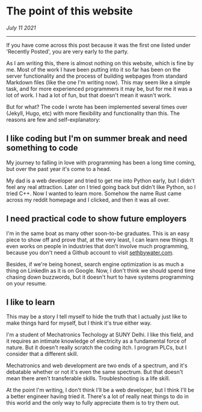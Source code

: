 # The point of this website
*July 11 2021*

---

If you have come across this post because it was the first one listed under 'Recently
Posted', you are very early to the party.

As I am writing this, there is almost nothing on this website, which is fine by me.
Most of the work I have been putting into it so far has been on the server
functionality and the process of building webpages from standard Markdown files (like
the one I'm writing now). This may seem like a simple task, and for more experienced
programmers it may be, but for me it was a lot of work. I had a lot of fun, but that
doesn't mean it wasn't work.

But for what? The code I wrote has been implemented several times over (Jekyll, Hugo, 
etc) with more flexibility and functionality than this. The reasons are few and
self-explanatory:

## I like coding but I'm on summer break and need something to code
My journey to falling in love with programming has been a long time coming, but over 
the past year it's come to a head.

My dad is a web developer and tried to get me into Python early, but I didn't feel any
real attraction. Later on I tried going back but didn't like Python, so I tried C++.
Now I wanted to learn more. Somehow the name Rust came across my reddit homepage and I
clicked, and then it was all over.

## I need practical code to show future employers
I'm in the same boat as many other soon-to-be graduates. This is an easy piece to show
off and prove that, at the very least, I can learn new things. It even works on people
in industries that don't involve much programming, because you don't need a Github
account to visit [sethbywater.com](sethbywater.com).

Besides, if we're being honest, search engine optimization is as much a thing on
LinkedIn as it is on Google. Now, I don't think we should spend time chasing down
buzzwords, but it doesn't hurt to have systems programming on your resume.

## I like to learn
This may be a story I tell myself to hide the truth that I actually just like to make
things hard for myself, but I think it's true either way.

I'm a student of Mechatronics Techology at SUNY Delhi. I like this field, and it
requires an intimate knowledge of electricity as a fundamental force of nature. But it
doesn't really scratch the coding itch. I program PLCs, but I consider that a different
skill.

Mechatronics and web development are two ends of a spectrum, and it's debatable whether
or not it's even the same spectrum. But that doesn't mean there aren't transferable
skills. Troubleshooting is a life skill.

At the point I'm writing, I don't think I'll be a web developer, but I think I'll be
a better engineer having tried it. There's a lot of really neat things to do in this
world and the only way to fully appreciate them is to try them out.